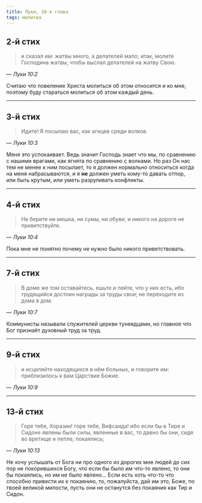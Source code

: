 ```yaml
---
title: Луки, 10-я глава
tags: молитва
---
```


## 2-й стих

> и сказал им: жатвы много, а делателей мало; итак, молите Господина жатвы, чтобы выслал делателей на жатву Свою.

— <cite>Луки&nbsp;10:2</cite>

Считаю что повеление Христа молиться об этом относится и ко мне, поэтому буду стараться молиться об этом каждый день.

***

## 3-й стих

> Идите! Я посылаю вас, как агнцев среди волков.

— <cite>Луки&nbsp;10:3</cite>

Меня это успокаивает. Ведь значит Господь знает что мы, по сравнению с нашими врагами, как ягнята по сравнению с волками. Но раз Он
нас тем не менее к ним посылает, то я должен нормально относиться когда на меня набрасываются, и я **не** должен уметь кому-то давать отпор,
или быть крутым, или уметь разруливать конфликты.

***

## 4-й стих

> Не берите ни мешка, ни сумы, ни обуви, и никого на дороге не приветствуйте.

— <cite>Луки&nbsp;10:4</cite>

Пока мне не понятно почему не нужно было никого приветствовать.

***

## 7-й стих

> В доме же том оставайтесь, ешьте и пейте, что у них есть, ибо трудящийся достоин награды за труды свои;
> не переходите из дома в дом.

— <cite>Луки&nbsp;10:7</cite>

Коммунисты называли служителей церкви тунеядцами, но главное что Бог признаёт духовный труд за труд.

***

## 9-й стих

> и исцеляйте находящихся в нём больных, и говорите им: приблизилось к вам Царствие Божие.

— <cite>Луки&nbsp;10:9</cite>

***

## 13-й стих

> Горе тебе, Хоразин! горе тебе, Вифсаида! ибо если бы в Тире и Сидоне явлены были силы, явленные в вас,
> то давно бы они, сидя во вретище и пепле, покаялись;

— <cite>Луки&nbsp;10:13</cite>

Не хочу услышать от Бога ни про одного из дорогих мне людей до сих пор не покорившихся Богу, что если бы было им что-то явлено,
то они бы покаялись, но им не было явлено... Если есть хоть что-то что способно привести их к покаянию, то, пожалуйста, дай им это,
Боже, по твоей великой милости, пусть они не останутся без покаяния как Тир и Сидон.
